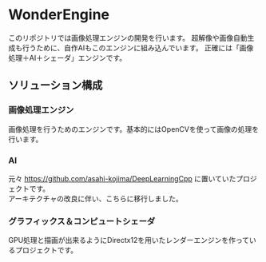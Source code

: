 # WonderEngine

このリポジトリでは画像処理エンジンの開発を行います。
超解像や画像自動生成も行うために、自作AIもこのエンジンに組み込んでいます。
正確には「画像処理＋AI＋シェーダ」エンジンです。

## ソリューション構成
### 画像処理エンジン
画像処理を行うためのエンジンです。基本的にはOpenCVを使って画像の処理を行います。

### AI
元々 https://github.com/asahi-kojima/DeepLearningCpp に置いていたプロジェクトです。  
アーキテクチャの改良に伴い、こちらに移行しました。

### グラフィックス＆コンピュートシェーダ
GPU処理と描画が出来るようにDirectx12を用いたレンダーエンジンを作っているプロジェクトです。
